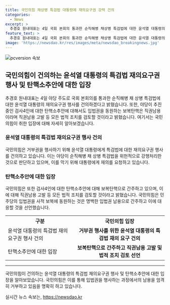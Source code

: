 ```yaml
---
title: 국민의힘 채상병 특검법 대통령에 재의요구권 강력 건의
categories:
  - News
excerpt: >
  추경호 원내대표는 4일 국회 본회의 통과한 순직해병 채상병 특검법에 대한 윤석열 대통령의 재의요구권 행사 건의했다. 또한 여야 합의과정 생략되고 위헌 특검법안에 대해 대통령의 재의요구권 행사를 강력히 건의하였고, 민주당의 입법권 남용에 맞서 탄핵안 발의 의원에 대한 국회 윤리위 제소와 직권남용 고발 등 모든 법적 조치를 검토할 것을 밝혔다.
feature_text: >
  추경호 원내대표는 4일 국회 본회의 통과한 순직해병 채상병 특검법에 대한 윤석열 대통령의 재의요구권 행사 건의했다. 또한 여야 합의과정 생략되고 위헌 특검법안에 대해 대통령의 재의요구권 행사를 강력히 건의하였고, 민주당의 입법권 남용에 맞서 탄핵안 발의 의원에 대한 국회 윤리위 제소와 직권남용 고발 등 모든 법적 조치를 검토할 것을 밝혔다.
image: 'https://newsdao.kr/res/images/meta/newsdao_breakingnews.jpg'
---
```


<p><img src="https://newsdao.kr/res/images/meta/newsdao_breakingnews.jpg" alt="pcversion 속보" /></p>

<h2 data-ke-size="size26">국민의힘이 건의하는 윤석열 대통령의 특검법 재의요구권 행사 및 탄핵소추안에 대한 입장</h2>

<p data-ke-size="size16">추경호 원내대표는 4일 야당 주도로 국회 본회의를 통과한 순직해병 채 상병 특검법에 대한 윤석열 대통령의 재의요구권 행사를 건의하겠다고 밝혔습니다. 또한, 야당이 추진 중인 검사4인에 대한 탄핵소추안에 대해서도 입법권을 동원하는 보복탄핵은 직권남용이라며 직권남용 고발 등 모든 법적 조치를 검토할 것이라고 밝혔습니다. 여기서는 국민의힘이 취한 입장에 대해 자세히 알아보겠습니다.</p>

<h3 data-ke-size="size24">윤석열 대통령의 특검법 재의요구권 행사 건의</h3>

<p data-ke-size="size16">국민의힘은 거부권을 행사하기 위해 윤석열 대통령에게 특검법에 대한 재의요구권 행사를 건의하고 있습니다. 이는 야당이 순직해병 채 상병 특검법을 위헌적으로 강행처리한 것으로 판단하고 있으며, 이를 막기 위해 대통령에게 재의를 요청하고 있습니다.</p>

<h3 data-ke-size="size24">탄핵소추안에 대한 입장</h3>

<p data-ke-size="size16">국민의힘은 또한 검사4인에 대한 탄핵소추안에 대해 보복탄핵으로 간주하고 있으며, 이에 대해 직권남용 고발 등 모든 법적 조치를 검토할 것이라고 밝혔습니다. 국민의힘은 민주당의 입법권을 사적 보복에 동원하는 것은 명백한 입법권 남용으로 간주하고 이에 대응할 것을 선언했습니다.</p>

<table>
  <tr>
    <th>구분</th>
    <th>국민의힘 입장</th>
  </tr>
  <tr>
    <td>윤석열 대통령의 특검법 재의요구권 행사 건의</td>
    <td style="text-align: center; height: 17px;"><b>거부권 행사를 위한 윤석열 대통령의 특검법 재의 요구 건의</b></td>
  </tr>
  <tr>
    <td>탄핵소추안에 대한 입장</td>
    <td style="text-align: center; height: 17px;"><b>보복탄핵으로 간주하고 직권남용 고발 및 법적 조치 검토 선언</b></td>
  </tr>
</table>

<hr>

<p data-ke-size="size16">국민의힘이 건의하는 윤석열 대통령의 특검법 재의요구권 행사 및 탄핵소추안에 대한 입장을 알아보았습니다. 국민의힘은 이를 통해 입법권을 행사하는 과정에서의 남용을 엄격히 거부하고 있음을 명확히 하고 있습니다.</p>
실시간 뉴스 속보는, <a href="https://newsdao.kr" rel="dofollow">https://newsdao.kr</a>


